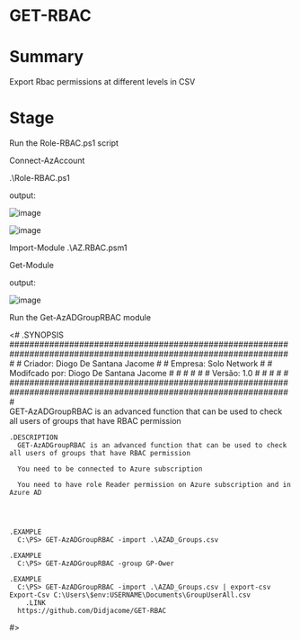 # GET-RBAC

# Summary
Export Rbac permissions at different levels in CSV

# Stage
Run the Role-RBAC.ps1 script

Connect-AzAccount 

.\Role-RBAC.ps1

output:

![image](https://user-images.githubusercontent.com/83463639/158035768-0b4dce52-bf0b-49ab-90e3-4e31ac00bd9c.png)


![image](https://user-images.githubusercontent.com/83463639/158035479-132067c2-5002-4aa7-b78a-003ff53baf99.png)


Import-Module .\AZ.RBAC.psm1

Get-Module 

output:

![image](https://user-images.githubusercontent.com/83463639/158035514-8cb7173b-0b75-4000-a22c-ad432de755f6.png)




Run the Get-AzADGroupRBAC module

<#
 	.SYNOPSIS
      #################################################################################################################
      #                              Criador: Diogo De Santana Jacome                                                 #
      #                              Empresa:  Solo Network                                                           #
      #                              Modifcado por: Diogo De Santana Jacome                                           #
      #                                                                                                               #
      #                                                                                                               #
      #                                          Versão: 1.0                                                          #
      #                                                                                                               #
      #                                                                                                               #
      #################################################################################################################   
      GET-AzADGroupRBAC is an advanced function that can be used to check all users of groups that have RBAC permission
    
    .DESCRIPTION
      GET-AzADGroupRBAC is an advanced function that can be used to check all users of groups that have RBAC permission

      You need to be connected to Azure subscription 

      You need to have role Reader permission on Azure subscription and in Azure AD



    
    .EXAMPLE
      C:\PS> GET-AzADGroupRBAC -import .\AZAD_Groups.csv
				
    .EXAMPLE
      C:\PS> GET-AzADGroupRBAC -group GP-Ower
    
    .EXAMPLE
      C:\PS> GET-AzADGroupRBAC -import .\AZAD_Groups.csv | export-csv Export-Csv C:\Users\$env:USERNAME\Documents\GroupUserAll.csv
		.LINK 
      https://github.com/Didjacome/GET-RBAC

	
        
#>










